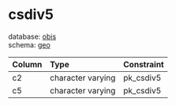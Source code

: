 # csdiv5
database: [obis](../)  
schema: [geo](geo)  

|Column|Type|Constraint|
|:---|:---|:---|
|c2|character varying|pk_csdiv5 |
|c5|character varying|pk_csdiv5 |
